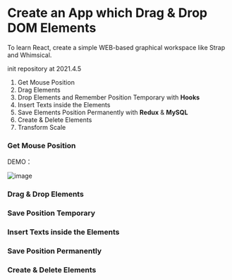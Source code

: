 # Create an App which Drag & Drop DOM Elements
To learn React, create a simple WEB-based graphical workspace like Strap and Whimsical.  

init repository at 2021.4.5

1. Get Mouse Position
2. Drag Elements
3. Drop Elements and Remember Position Temporary with **Hooks**
4. Insert Texts inside the Elements
5. Save Elements Position Permanently with **Redux** & **MySQL**
6. Create & Delete Elements
7. Transform Scale

### Get Mouse Position
DEMO：


![image](https://user-images.githubusercontent.com/56625097/113572229-ca45f880-9652-11eb-8ce1-8e52f3dbb177.png)

### Drag & Drop Elements

### Save Position Temporary

### Insert Texts inside the Elements

### Save Position Permanently

### Create & Delete Elements
